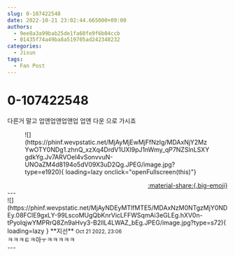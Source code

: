 ```yaml
---
slug: 0-107422548
date: 2022-10-21 23:02:44.665000+09:00
authors:
  - 9ee8a3a99bab25de1fa60fe9f6b04ccb
  - 01435f74a49ba8a519705ad242348232
categories:
  - Jisun
tags:
  - Fan Post
---
```


# 0-107422548

<div class="post-container" markdown="1">
<div class="content-container md-sidebar__scrollwrap" markdown="1">

다른거 말고 업앤업앤업앤업 업앤 다운 으로 가시죠 
<figure markdown="1">
![](https://phinf.wevpstatic.net/MjAyMjEwMjFfNzIg/MDAxNjY2MzYwOTY0NDg1.zhnQ_xzXq4DrdV1UXI9pJ1nWmy_qP7NZSlnLSXYgdkYg.Jv7ARVOel4vSonvvuN-UNOaZM4d8194o5dV09X3uD2Qg.JPEG/image.jpg?type=e1920){ loading=lazy onclick="openFullscreen(this)"}
</figure>


</div>
</div>

<div style="text-align: right;" markdown="1">
<a href="https://weverse.io/fromis9/fanpost/0-107422548" style="text-align: right;">:material-share:{.big-emoji}</a>
</div>
---

<div class="comments-container md-sidebar__scrollwrap" markdown="1">
<div class="comment" markdown="1">
<div class='id-container' markdown="1">
![](https://phinf.wevpstatic.net/MjAyNDEyMTlfMTE5/MDAxNzM0NTgzMjY0NDEy.08FClE9gxLY-99LscoMUgQbKnrVicLFFWSqmAi3eGLEg.hXV0n-tPyoIqjwYMPRrQ8Zn9aHvy3-B2llL4LWAZ_bEg.JPEG/image.jpg?type=s72){ loading=lazy }
**<span class="artist">지선</span>** <small>Oct 21 2022, 23:06</small><br>
</div>
<div class='comment-body' markdown="1">
ㅋㅋㅋㅌㅋ아ㅜㅋㅋㅋㅋㅋ
</div>
</div>
</div>
---
